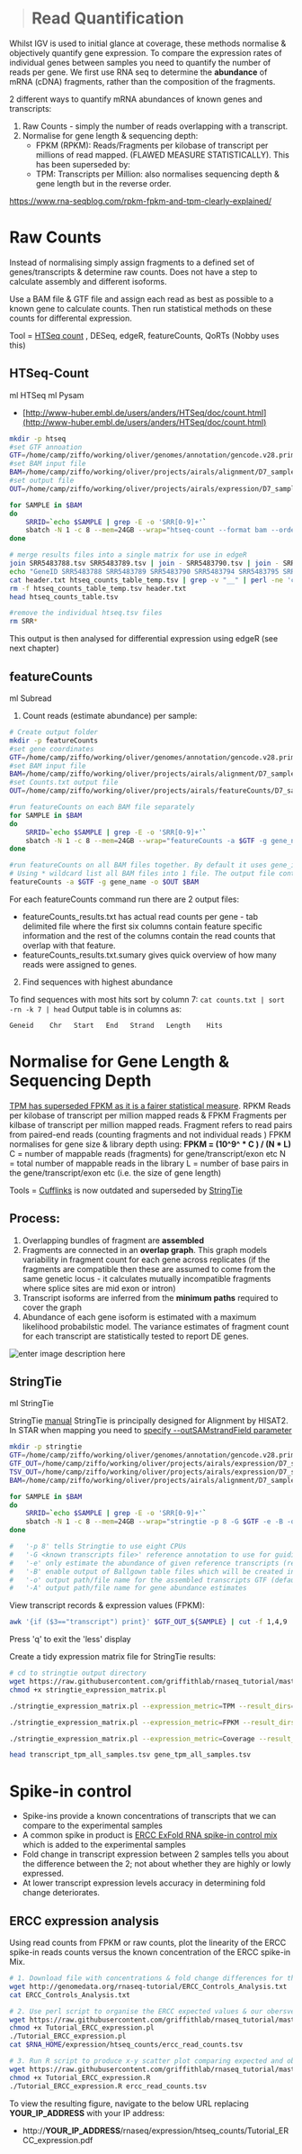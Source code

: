 > # Read Quantification
Whilst IGV is used to initial glance at coverage, these methods normalise & objectively quantify gene expression.  To compare the expression rates of individual genes between samples you need to quantify the number of reads per gene.  We first use RNA seq to determine the **abundance** of mRNA (cDNA) fragments, rather than the composition of the fragments. 

2 different ways to quantify mRNA abundances of known genes and transcripts:
1.  Raw Counts - simply the number of reads overlapping with a transcript.
2.  Normalise for gene length & sequencing depth:
	- FPKM (RPKM): Reads/Fragments per kilobase of transcript per millions of read mapped. (FLAWED MEASURE STATISTICALLY). This has been superseded by:
	- TPM: Transcripts per Million: also normalises sequencing depth & gene length but in the reverse order. 

https://www.rna-seqblog.com/rpkm-fpkm-and-tpm-clearly-explained/

# Raw Counts

Instead of normalising simply assign fragments to a defined set of genes/transcripts & determine raw counts. Does not have a step to calculate assembly and different isoforms.

Use a BAM file & GTF file and assign each read as best as possible to a known gene to calculate counts. Then run statistical methods on these counts for differental expression.

Tool = [HTSeq count](http://htseq.readthedocs.io/en/release_0.10.0/index.html) , DESeq, edgeR, featureCounts, QoRTs (Nobby uses this)

## HTSeq-Count
ml HTSeq
ml Pysam

-   [http://www-huber.embl.de/users/anders/HTSeq/doc/count.html](http://www-huber.embl.de/users/anders/HTSeq/doc/count.html)

```bash
mkdir -p htseq
#set GTF annoation
GTF=/home/camp/ziffo/working/oliver/genomes/annotation/gencode.v28.primary_assembly.annotation.gtf
#set BAM input file
BAM=/home/camp/ziffo/working/oliver/projects/airals/alignment/D7_samples/trimmed_filtered_depleted/SRR54837*_Aligned.sortedByCoord.out.bam
#set output file
OUT=/home/camp/ziffo/working/oliver/projects/airals/expression/D7_samples/htseq/htseq_counts

for SAMPLE in $BAM
do
	SRRID=`echo $SAMPLE | grep -E -o 'SRR[0-9]+'`
	sbatch -N 1 -c 8 --mem=24GB --wrap="htseq-count --format bam --order pos --mode intersection-strict --stranded reverse --minaqual 1 --type exon --idattr gene_id $SAMPLE $GTF > ${OUT}_${SRRID}.tsv"
done

# merge results files into a single matrix for use in edgeR
join SRR5483788.tsv SRR5483789.tsv | join - SRR5483790.tsv | join - SRR5483794.tsv | join - SRR5483795.tsv | join - SRR5483796.tsv > htseq_counts_table_temp.tsv
echo "GeneID SRR5483788 SRR5483789 SRR5483790 SRR5483794 SRR5483795 SRR5483796" > header.txt
cat header.txt htseq_counts_table_temp.tsv | grep -v "__" | perl -ne 'chomp $_; $_ =~ s/\s+/\t/g; print "$_\n"' > htseq_counts_table.tsv
rm -f htseq_counts_table_temp.tsv header.txt
head htseq_counts_table.tsv

#remove the individual htseq.tsv files
rm SRR*
```

This output is then analysed for differential expression using edgeR (see next chapter)

## featureCounts
ml Subread

1. Count reads (estimate abundance) per sample:

```bash
# Create output folder
mkdir -p featureCounts
#set gene coordinates
GTF=/home/camp/ziffo/working/oliver/genomes/annotation/gencode.v28.primary_assembly.annotation.gtf
#set BAM input file
BAM=/home/camp/ziffo/working/oliver/projects/airals/alignment/D7_samples/trimmed_filtered_depleted/SRR54837*_Aligned.sortedByCoord.out.bam
#set Counts.txt output file
OUT=/home/camp/ziffo/working/oliver/projects/airals/featureCounts/D7_samples/featureCounts/

#run featureCounts on each BAM file separately
for SAMPLE in $BAM
do
	SRRID=`echo $SAMPLE | grep -E -o 'SRR[0-9]+'`
	sbatch -N 1 -c 8 --mem=24GB --wrap="featureCounts -a $GTF -g gene_name -o $OUT_$SRRID $SAMPLE"
done

#run featureCounts on all BAM files together. By default it uses gene_id in the GTF - override with gene_name
# Using * wildcard list all BAM files into 1 file. The output file contains a column for each sample. 
featureCounts -a $GTF -g gene_name -o $OUT $BAM
```

For each featureCounts command run there are 2 output files:
- featureCounts_results.txt has actual read counts per gene - tab delimited file where the first six columns contain feature specific information and the rest of the columns contain the read counts that overlap with that feature.
- featureCounts_results.txt.sumary gives quick overview of how many reads were assigned to genes. 

2. Find sequences with highest abundance

To find sequences with most hits sort by column 7: `cat counts.txt | sort -rn -k 7 | head`
Output table is in columns as:
```bash
Geneid    Chr   Start   End	  Strand   Length 	 Hits
```

# Normalise for Gene Length & Sequencing Depth

[TPM has superseded FPKM as it is a fairer statistical measure](https://www.rna-seqblog.com/rpkm-fpkm-and-tpm-clearly-explained/). 
RPKM Reads per kilobase of transcript per million mapped reads & FPKM Fragments per kilbase of transcript per million mapped reads. Fragment refers to read pairs from paired-end reads (counting fragments and not individual reads )
FPKM normalises for gene size & library depth using: **FPKM = (10^9^ * C ) / (N * L)**
C = number of mappable reads (fragments) for gene/transcript/exon etc
N = total number of mappable reads in the library
L = number of base pairs in the gene/transcript/exon etc (i.e. the size of gene length) 

Tools = [Cufflinks](http://cole-trapnell-lab.github.io/cufflinks/papers/) is now outdated and superseded by [StringTie](https://ccb.jhu.edu/software/stringtie/index.shtml?t=manual)

## Process:
1. Overlapping bundles of fragment are **assembled**
2. Fragments are connected in an **overlap graph**. This graph models variability in fragment count for each gene across replicates (if the fragments are compatible then these are assumed to come from the same genetic locus - it calculates mutually incompatible fragments where splice sites are mid exon or intron)
3. Transcript isoforms are inferred from the **minimum paths** required to cover the graph
4. Abundance of each gene isoform is estimated with a maximum likelihood probabilstic model. The variance estimates of fragment count for each transcript  are statistically tested to report DE genes.

![enter image description here](https://media.nature.com/lw926/nature-assets/nbt/journal/v28/n5/images/nbt.1621-F1.jpg)

## StringTie
ml StringTie

StringTie [manual](http://ccb.jhu.edu/software/stringtie/index.shtml?t=manual)
StringTie is principally designed for Alignment by HISAT2. In STAR when mapping you need to [specify --outSAMstrandField parameter](https://www.biostars.org/p/172393/)

```bash
mkdir -p stringtie
GTF=/home/camp/ziffo/working/oliver/genomes/annotation/gencode.v28.primary_assembly.annotation.gtf
GTF_OUT=/home/camp/ziffo/working/oliver/projects/airals/expression/D7_samples/stringtie/
TSV_OUT=/home/camp/ziffo/working/oliver/projects/airals/expression/D7_samples/stringtie/
BAM=/home/camp/ziffo/working/oliver/projects/airals/alignment/D7_samples/trimmed_filtered_depleted/SRR54837*_Aligned.sortedByCoord.out.bam

for SAMPLE in $BAM
do
	SRRID=`echo $SAMPLE | grep -E -o 'SRR[0-9]+'`
	sbatch -N 1 -c 8 --mem=24GB --wrap="stringtie -p 8 -G $GTF -e -B -o $GTF_OUT_transcripts_$SRRID -A $TSV_OUT_gene_abundances_$SRRID $BAM"
done

#   '-p 8' tells Stringtie to use eight CPUs
#   '-G <known transcripts file>' reference annotation to use for guiding the assembly process (GTF/GFF3)
#   '-e' only estimate the abundance of given reference transcripts (requires -G)
#   '-B' enable output of Ballgown table files which will be created in the same directory as the output GTF (requires -G, -o recommended)
#   '-o' output path/file name for the assembled transcripts GTF (default: stdout)
#   '-A' output path/file name for gene abundance estimates
```
View transcript records & expression values (FPKM):
 ```bash 
 awk '{if ($3=="transcript") print}' $GTF_OUT_${SAMPLE} | cut -f 1,4,9 | less
```
Press 'q' to exit the 'less' display

Create a tidy expression matrix file for StringTie results:
```bash
# cd to stringtie output directory
wget https://raw.githubusercontent.com/griffithlab/rnaseq_tutorial/master/scripts/stringtie_expression_matrix.pl
chmod +x stringtie_expression_matrix.pl

./stringtie_expression_matrix.pl --expression_metric=TPM --result_dirs='SRR5483788,SRR5483789, SRR5483790,SRR5483794,SRR5483795,SRR5483796' --transcript_matrix_file=transcript_tpm_all_samples.tsv --gene_matrix_file=gene_tpm_all_samples.tsv

./stringtie_expression_matrix.pl --expression_metric=FPKM --result_dirs='SRR5483788,SRR5483789, SRR5483790,SRR5483794,SRR5483795,SRR5483796' --transcript_matrix_file=transcript_fpkm_all_samples.tsv --gene_matrix_file=gene_fpkm_all_samples.tsv

./stringtie_expression_matrix.pl --expression_metric=Coverage --result_dirs='SRR5483788,SRR5483789, SRR5483790,SRR5483794,SRR5483795,SRR5483796' --transcript_matrix_file=transcript_coverage_all_samples.tsv --gene_matrix_file=gene_coverage_all_samples.tsv

head transcript_tpm_all_samples.tsv gene_tpm_all_samples.tsv
```

# Spike-in control

- Spike-ins provide a known concentrations of transcripts that we can compare to the experimental samples
- A common spike in product is [ERCC ExFold RNA spike-in control mix](http://data.biostarhandbook.com/rnaseq/ERCC/ERCC-information.pdf) which is added to the experimental samples
- Fold change in transcript expression between 2 samples tells you about the difference between the 2; not about whether they are highly or lowly expressed.
- At lower transcript expression levels accuracy in determining fold change deteriorates. 

## ERCC expression analysis

Using read counts from FPKM or raw counts, plot the linearity of the ERCC spike-in reads counts versus the known concentration of the ERCC spike-in Mix.

```bash
# 1. Download file with concentrations & fold change differences for the ERCC spike-in reagent
wget http://genomedata.org/rnaseq-tutorial/ERCC_Controls_Analysis.txt
cat ERCC_Controls_Analysis.txt

# 2. Use perl script to organise the ERCC expected values & our obersved counts
wget https://raw.githubusercontent.com/griffithlab/rnaseq_tutorial/master/scripts/Tutorial_ERCC_expression.pl
chmod +x Tutorial_ERCC_expression.pl
./Tutorial_ERCC_expression.pl
cat $RNA_HOME/expression/htseq_counts/ercc_read_counts.tsv

# 3. Run R script to produce x-y scatter plot comparing expected and observed values
wget https://raw.githubusercontent.com/griffithlab/rnaseq_tutorial/master/scripts/Tutorial_ERCC_expression.R
chmod +x Tutorial_ERCC_expression.R
./Tutorial_ERCC_expression.R ercc_read_counts.tsv
```
To view the resulting figure, navigate to the below URL replacing  **YOUR_IP_ADDRESS** with your IP address:
-   http://**YOUR_IP_ADDRESS**/rnaseq/expression/htseq_counts/Tutorial_ERCC_expression.pdf
<!--stackedit_data:
eyJoaXN0b3J5IjpbLTE5MTkxMTMwOTgsLTE4OTg0ODUyNTgsNT
YwMTgyMjgzLC03MTk4NjUxMTksMTM2NzM2MjcwMywyMTQ0MTM0
MTcxLDE2NjgxMzkwNzMsLTE5MDE5NTY2NjAsLTE5ODE3MDUwMj
AsLTE2MzMzNDU1OTQsLTkyOTE3MzIzOCwtMTY1ODUxNzYxNiwt
MTMzMTMyMjgwMSwtMjQ4OTk1MTE0LDgzNTc0OTkwMiwyMDQ4MT
kwMDQ1LDIxMTgyNDQzODIsMTEyNTg1MDg0OCwxMTQ4NzE1OTIs
LTUzNjE1MTIyN119
-->